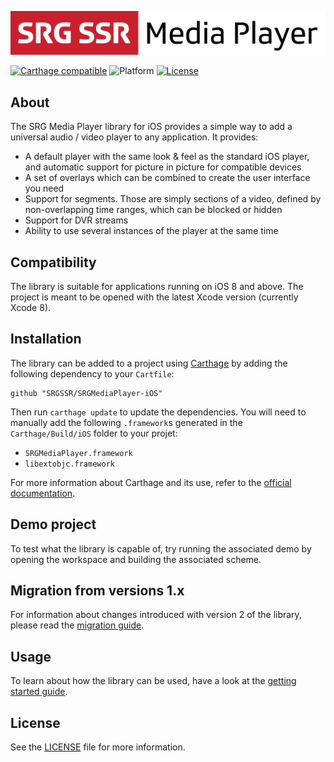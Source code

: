 ![SRG Media Player logo](README-images/logo.png)

[![Carthage compatible](https://img.shields.io/badge/Carthage-compatible-4BC51D.svg?style=flat)](https://github.com/Carthage/Carthage) ![Platform](https://img.shields.io/cocoapods/p/CoconutKit.svg) [![License](https://img.shields.io/badge/license-MIT-lightgrey.svg)](https://raw.githubusercontent.com/SRGSSR/SRGMediaPlayer-iOS/master/LICENSE)

## About

The SRG Media Player library for iOS provides a simple way to add a universal audio / video player to any application. It provides:

* A default player with the same look & feel as the standard iOS player, and automatic support for picture in picture for compatible devices
* A set of overlays which can be combined to create the user interface you need
* Support for segments. Those are simply sections of a video, defined by non-overlapping time ranges, which can be blocked or hidden
* Support for DVR streams
* Ability to use several instances of the player at the same time

## Compatibility

The library is suitable for applications running on iOS 8 and above. The project is meant to be opened with the latest Xcode version (currently Xcode 8).

## Installation

The library can be added to a project using [Carthage](https://github.com/Carthage/Carthage)  by adding the following dependency to your `Cartfile`:
    
```
github "SRGSSR/SRGMediaPlayer-iOS"
```

Then run `carthage update` to update the dependencies. You will need to manually add the following `.framework`s generated in the `Carthage/Build/iOS` folder to your projet:

* `SRGMediaPlayer.framework`
* `libextobjc.framework`

For more information about Carthage and its use, refer to the [official documentation](https://github.com/Carthage/Carthage).

## Demo project

To test what the library is capable of, try running the associated demo by opening the workspace and building the associated scheme.

## Migration from versions 1.x

For information about changes introduced with version 2 of the library, please read the [migration guide](Documentation/Migration-guide.md).

## Usage

To learn about how the library can be used, have a look at the [getting started guide](Documentation/Getting-started.md).

## License

See the [LICENSE](LICENSE) file for more information.
